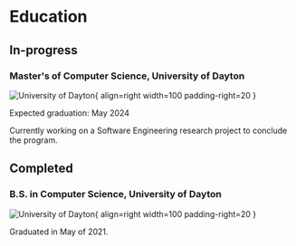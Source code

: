 # Education

## In-progress

### Master's of Computer Science, University of Dayton

![University of Dayton](assets/udayton-logo-vertical-2color.png){ align=right width=100 padding-right=20 }

Expected graduation: May 2024

Currently working on a Software Engineering research project to conclude the program.

## Completed

### B.S. in Computer Science, University of Dayton

![University of Dayton](assets/udayton-logo-vertical-2color.png){ align=right width=100 padding-right=20 }

Graduated in May of 2021.
